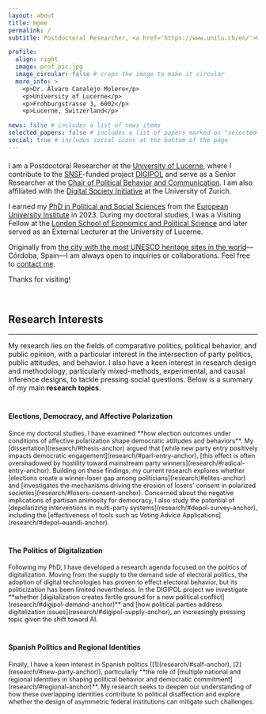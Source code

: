 ```yaml
---
layout: about
title: Home
permalink: /
subtitle: Postdoctoral Researcher, <a href='https://www.unilu.ch/en/'>University of Lucerne</a>.

profile:
  align: right
  image: prof_pic.jpg
  image_circular: false # crops the image to make it circular
  more_info: >
    <p>Dr. Álvaro Canalejo Molero</p>
    <p>University of Lucerne</p>
    <p>Frohburgstrasse 3, 6002</p>
    <p>Lucerne, Switzerland</p>

news: false # includes a list of news items
selected_papers: false # includes a list of papers marked as "selected={true}"
social: true # includes social icons at the bottom of the page
---
```


<div style="margin-top: 20px;"></div>

I am a Postdoctoral Researcher at the [University of Lucerne](https://www.unilu.ch/en/), where I contribute to the [SNSF](https://www.snf.ch/en)-funded project [DIGIPOL](https://www.unilu.ch/en/faculties/faculty-of-humanities-and-social-sciences/institutes-departements-and-research-centres/department-of-political-science/research/digitalization-and-political-conflict-parties-voters-and-electoral-alignment-digipol/) and serve as a Senior Researcher at the [Chair of Political Behavior and Communication](https://www.unilu.ch/en/faculties/faculty-of-humanities-and-social-sciences/institutes-departements-and-research-centres/department-of-political-science/staff/prof-dr-alexander-trechsel/#tab=c46508). I am also affiliated with the [Digital Society Initiative](https://www.dsi.uzh.ch/en.html) at the University of Zurich.

I earned my [PhD in Political and Social Sciences](https://hdl.handle.net/1814/75692) from the [European University Institute](https://www.eui.eu/en/home) in 2023. During my doctoral studies, I was a Visiting Fellow at the [London School of Economics and Political Science](https://www.lse.ac.uk/) and later served as an External Lecturer at the University of Lucerne.

Originally from [the city with the most UNESCO heritage sites in the world](https://www.architecturaldigest.com/story/cordoba-spain-has-most-unesco-world-heritage-sites)—Córdoba, Spain—I am always open to inquiries or collaborations. Feel free to [contact me](mailto:alvaro.canalejo@unilu.ch). 

Thanks for visiting!


<div style="margin-top: 60px;"></div>


## Research Interests
---

My research lies on the fields of comparative politics, political behavior, and public opinion, with a particular interest in the intersection of party politics, public attitudes, and behavior. I also have a keen interest in research design and methodology, particularly mixed-methods, experimental, and causal inference designs, to tackle pressing social questions. Below is a summary of my main **research topics**.

<div style="margin-top: 40px;"></div>

#### Elections, Democracy, and Affective Polarization    

<span style="font-size: 0.9em;">
Since my doctoral studies, I have examined **how election outcomes under conditions of affective polarization shape democratic attitudes and behaviors**. My [dissertation](research/#thesis-anchor) argued that [while new party entry positively impacts democratic engagement](research/#parl-entry-anchor), [this effect is often overshadowed by hostility toward mainstream party winners](research/#radical-entry-anchor). Building on these findings, my current research explores whether [elections create a winner-loser gap among politicians](research/#elites-anchor) and [investigates the mechanisms driving the erosion of losers' consent in polarized societies](research/#losers-consent-anchor). Concerned about the negative implications of partisan animosity for democracy, I also study the potential of [depolarizing interventions in multi-party systems](research/#depol-survey-anchor), including the [effectiveness of tools such as Voting Advice Applications](research/#depol-euandi-anchor).  
</span>

<div style="margin-top: 40px;"></div>

#### The Politics of Digitalization  

<span style="font-size: 0.9em;">
Following my PhD, I have developed a research agenda focused on the politics of digitalization. Moving from the supply to the demand side of electoral politics, the adoption of digital technologies has proven to effect electoral behavior, but its politicization has been limited nevertheless. In the DIGIPOL project we investigate **whether [digitalization creates fertile ground for a new political conflict](research/#digipol-demand-anchor)** and [how political parties address digitalization issues](research/#digipol-supply-anchor), an increasingly pressing topic given the shift toward AI.
</span>

<div style="margin-top: 40px;"></div>

#### Spanish Politics and Regional Identities  

<span style="font-size: 0.9em;">
Finally, I have a keen interest in Spanish politics ([1](research/#salf-anchor), [2](research/#new-party-anchor)), particularly **the role of [multiple national and regional identities in shaping political behavior and democratic commitment](research/#regional-anchor)**. My research seeks to deepen our understanding of how these overlapping identities contribute to political disaffection and explore whether the design of asymmetric federal institutions can mitigate such challenges.
</span>

<div style="margin-top: 80px;"></div>



